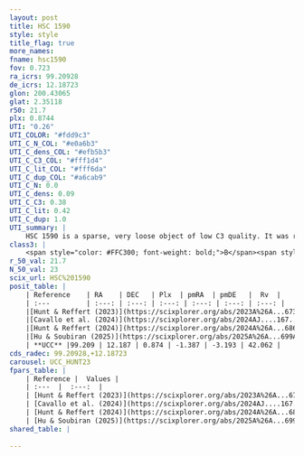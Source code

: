 ```yaml
---
layout: post
title: HSC 1590
style: style
title_flag: true
more_names: 
fname: hsc1590
fov: 0.723
ra_icrs: 99.20928
de_icrs: 12.18723
glon: 200.43065
glat: 2.35118
r50: 21.7
plx: 0.8744
UTI: "0.26"
UTI_COLOR: "#fdd9c3"
UTI_C_N_COL: "#e0a6b3"
UTI_C_dens_COL: "#efb5b3"
UTI_C_C3_COL: "#fff1d4"
UTI_C_lit_COL: "#fff6da"
UTI_C_dup_COL: "#a6cab9"
UTI_C_N: 0.0
UTI_C_dens: 0.09
UTI_C_C3: 0.38
UTI_C_lit: 0.42
UTI_C_dup: 1.0
UTI_summary: |
    HSC 1590 is a sparse, very loose object of low C3 quality. It was recently reported in the literature.<br><br><span style="color: #99180f; font-weight: bold;">Warning: </span>contains less than 25 stars with <i>P>0.5</i> estimated.
class3: |
    <span style="color: #FFC300; font-weight: bold;">B</span><span style="color: red; font-weight: bold;">C</span>
r_50_val: 21.7
N_50_val: 23
scix_url: HSC%201590
posit_table: |
    | Reference    | RA    | DEC   | Plx  | pmRA  | pmDE   |  Rv  |
    | :---         | :---: | :---: | :---: | :---: | :---: | :---: |
    |[Hunt & Reffert (2023)](https://scixplorer.org/abs/2023A%26A...673A.114H) | 99.227 | 12.184 | 0.873 | -1.461 | -3.116 | 19.819 |
    |[Cavallo et al. (2024)](https://scixplorer.org/abs/2024AJ....167...12C) | 99.216 | 12.16 | 0.873 | -- | -- | -- |
    |[Hunt & Reffert (2024)](https://scixplorer.org/abs/2024A%26A...686A..42H) | 99.227 | 12.184 | 0.873 | -1.461 | -3.116 | 19.819 |
    |[Hu & Soubiran (2025)](https://scixplorer.org/abs/2025A%26A...699A.246H) | 99.216 | 12.16 | -- | -- | -- | -- |
    | **UCC** |99.209 | 12.187 | 0.874 | -1.387 | -3.193 | 42.062 | 
cds_radec: 99.20928,+12.18723
carousel: UCC_HUNT23
fpars_table: |
    | Reference |  Values |
    | :---  |  :---:  |
    | [Hunt & Reffert (2023)](https://scixplorer.org/abs/2023A%26A...673A.114H) | `AV50=0.941, diffAV50=0.959, MOD50=10.101, logAge50=8.525` |
    | [Cavallo et al. (2024)](https://scixplorer.org/abs/2024AJ....167...12C) | `AV50=1.39, dMod50=9.97, logAge50=9.01, [Fe/H]50=-0.3` |
    | [Hunt & Reffert (2024)](https://scixplorer.org/abs/2024A%26A...686A..42H) | `MassJ=69.7632` |
    | [Hu & Soubiran (2025)](https://scixplorer.org/abs/2025A%26A...699A.246H) | `MA22=-0.13, MA23f=-0.28, MZ23=-0.14, MK24=-0.18, MF24=-0.17` |
shared_table: |
    
---
```

